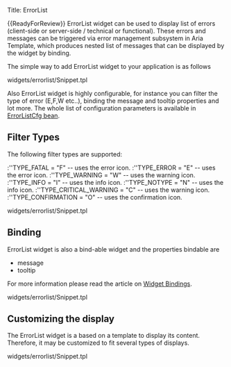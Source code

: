Title: ErrorList


{{ReadyForReview}}
ErrorList widget can be used to display list of errors (client-side or server-side / technical or functional). These errors and messages can be triggered via error management subsystem in Aria Template, which produces nested list of messages that can be displayed by the widget by binding. 

The simple way to add ErrorList widget to your application is as follows

<srcinclude tag="wgtErrorListSimple" lang="AT" outdent="true">widgets/errorlist/Snippet.tpl</srcinclude>

Also ErrorList widget is highly configurable, for instance you can filter the type of error (E,F,W etc..), binding the message and tooltip properties and lot more. The whole list of configuration parameters is available in [ErrorListCfg bean](http://ariatemplates.com/aria/guide/apps/apidocs/#aria.widgets.CfgBeans:ErrorListCfg).

<sample sample="widgets/errorlist/standard" />

## Filter Types
The following filter types are supported: 

:''TYPE_FATAL = "F" -- uses the error icon.
:''TYPE_ERROR = "E" -- uses the error icon.
:''TYPE_WARNING = "W" -- uses the warning icon.
:''TYPE_INFO = "I" -- uses the info icon.
:''TYPE_NOTYPE = "N" -- uses the info icon.
:''TYPE_CRITICAL_WARNING = "C" -- uses the warning icon.
:''TYPE_CONFIRMATION = "O" -- uses the confirmation icon.

<srcinclude tag="wgtErrorListFilter" lang="AT" outdent="true">widgets/errorlist/Snippet.tpl</srcinclude>

<sample sample="widgets/errorlist/filtering" />

## Binding
ErrorList widget is also a bind-able widget and the properties bindable are
* message 
* tooltip

For more information please read the article on [Widget Bindings](Widget_Bindings).

<srcinclude tag="wgtErrorListBinding" lang="AT" outdent="true">widgets/errorlist/Snippet.tpl</srcinclude>

<sample sample="widgets/errorlist/binding" />

## Customizing the display
The ErrorList widget is a based on a template to display its content. Therefore, it may be customized to fit several types of displays.

<srcinclude tag="wgtErrorListCustomized" lang="AT" outdent="true">widgets/errorlist/Snippet.tpl</srcinclude>

<sample sample="widgets/errorlist/custom" />